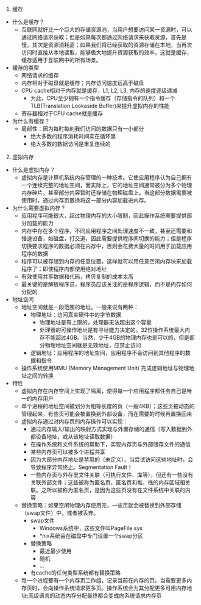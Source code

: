 1. 缓存
- 什么是缓存？
	- 互联网就好比一个巨大的存储资源池，当用户想要访问某一资源时，可以通过网络请求获取；但是如果每次都通过网络请求来获取资源，首先是慢，其次是资源消耗高；如果我们将已经获取的资源存储在本地，当再次访问时直接从本地读取，能够极大地提升资源获取的效率。这就是缓存，缓存适用于互联网中的所有场景。
- 缓存的类型
	- 网络请求的缓存
	- 内存相对于磁盘就是缓存；内存访问速度远高于磁盘
	- CPU cache相对于内存就是缓存，L1, L2, L3, 内存的速度逐级递减
		- 为此，CPU至少拥有一个指令缓存（存储指令的队列）和一个TLB(Translation Lookaside Buffer)来提升虚拟内存的性能
	- 寄存器相对于CPU cache就是缓存
- 为什么有缓存？
	- 局部性：因为每时每刻我们访问的数据只有一小部分
		- 绝大多数的程序消耗时间实在循环里
		- 绝大多数的数据访问是重复连续的

2. 虚拟内存
- 什么是虚拟内存？
	- 虚拟内存是计算机系统内存管理的一种技术。它使应用程序认为自己拥有一个连续完整的地址空间，而实际上，它的地址空间通常被分为多个物理内存碎片，甚至部分内容暂时还存储在物理磁盘上，当这部分数据需要被使用时，通过内存页置换将这一部分内容加载进内存。
- 为什么需要虚拟内存？
	- 应用程序可能很大，超过物理内存的大小限制，因此操作系统需要提供部分加载的能力
	- 内存中存在多个程序，不同应用程序之间处理速度不一致，甚至还需要和慢速设备，如磁盘，打交道，因此需要提供程序间切换的能力；但是程序切换要求程序的数据必须在内存中，否则会花费大量的时间用于加载应用程序的数据
	- 程序可以被存储到内存的任意位置，这样就可以用任意空闲内存块来加载程序了；即使程序内部使用绝对地址
	- 有效使用共享数据和代码，拷贝复制的成本太高
	- 最关键的是解放程序员，程序员应该关注的是程序逻辑，而不是内存如何分配的
- 地址空间
	- 地址空间就是一段范围的地址。一般来说有两种：
		- 物理地址：访问真实硬件中的字节数据
			- 物理地址是有上限的，处理器无法超出这个容量
			- 处理器的可操作地址是有寻址能力决定的。32位操作系统最大内存不能超过4GB。当然，少于4GB的物理内存也是可以的，但是部分物理地址空间就是无效地址，应禁止访问
		- 逻辑地址：应用程序的地址空间，应用程序不会访问到其他程序的数据和指令
	- 操作系统使用MMU (Memory Management Unit) 完成逻辑地址与物理地址之间的转换
- 特性
	- 虚拟内存在内存空间上实现了隔离，使得每一个应用程序都任务自己是唯一的内存用户
	- 单个进程的地址空间被划分为相等长度的页（一般4KB）；这些页被动态的管理起来，有些页可能会被置换到外部设备，而在需要的时候再置换回来
	- 虚拟内存通过对内存页的内存操作可以实现：
		- 通过内存输入/输出的映射方式实现与外置存储的通信（写入数据到外部设备地址，或从该地址读取数据）
		- 在操作系统和文件系统的帮助下，实现内存页与外部储存文件的通信
		- 某些内存页可以被多个进程共享
		- 因为大部分内存地址是禁用的（未定义），当尝试访问这些地址时，会导致程序异常终止。Segmentation Fault！
		- 一些内存页与外存里文件关联（可执行文件、库等），但还有一些没有关联外部文件；这些被称为匿名页，匿名页和堆、栈的内存区域相关联。之所以被称为匿名页，是因为这些页没有在文件系统中关联的内容
	- 替换策略：如果空闲物理内存使用完，一些页就会被替换到外部存储（swap文件）中，或者被丢弃。
		- swap文件
			- Windows系统中，这些文件叫PageFile.sys
			- *nix系统会在磁盘中专门设置一个swap分区
		- 替换策略
			- 最近最少使用
			- 随机
			- ...
		- 有cache的任何类型系统都有替换策略
	- 每一个进程都有一个内存页工作组，记录当前在内存的页。当需要更多内存页时，会向操作系统请求更多页。操作系统会为其分配更多可用内存地址;高级语言的动态内存分配最终都会变成向系统请求内存页
